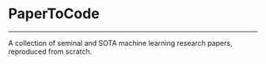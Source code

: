 # PaperToCode

___________________

A collection of seminal and SOTA machine learning research papers, reproduced from scratch.
